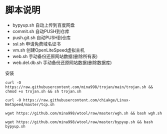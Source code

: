 # 脚本说明

+ bypyup.sh     自动上传到百度网盘
+ commit.sh     自动PUSH到仓库
+ push.git.sh   自动PUSH到仓库
+ ssl.sh        申请免费域名证书
+ vm.sh         创建OpenLiteSpeed虚拟主机
+ web.sh        手动备份还原网站数据(删除所有表)
+ web.del.db.sh 手动备份还原网站数据(删除数据库)


安装
```````
curl -O https://raw.githubusercontent.com/mina998/trojan/main/trojan.sh && chmod +x trojan.sh && sh trojan.sh

curl -O https://raw.githubusercontent.com/chiakge/Linux-NetSpeed/master/tcp.sh
```````

```
wget https://github.com/mina998/wtool/raw/master/wgh.sh && bash wgh.sh

wget https://github.com/mina998/wtool/raw/master/bypyup.sh && bash bypyup.sh

```
